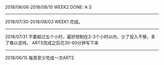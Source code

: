 2018/08/06-2018/08/10 WEEK2
DONE: A S

---

2018/07/30-2018/08/03 WEEK1
完成。

---

2018/07/31
不要超过五个小时，最好控制在2-3个小时以内，少了投入不够，多了难以坚持。
ARTS完成之后花30-60分钟写下来

---

2018/06/15
每周至少完成一次ARTS